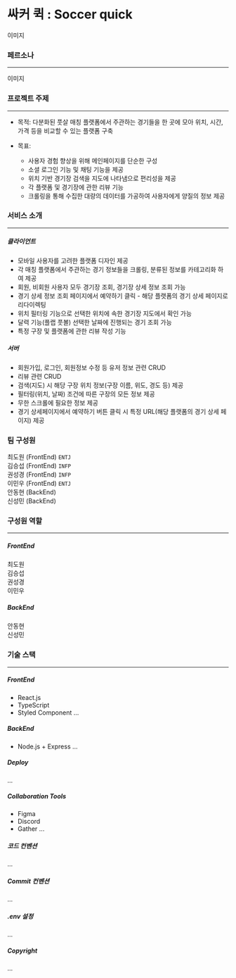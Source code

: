 # 싸커 퀵 : Soccer quick

이미지

### 페르소나
<hr>

이미지

### 프로젝트 주제
<hr>

- 목적: 다분화된 풋살 매칭 플랫폼에서 주관하는 경기들을 한 곳에 모아 위치, 시간, 가격 등을 비교할 수 있는 플랫폼 구축<br>

- 목표:
  - 사용자 경험 향상을 위해 메인페이지를 단순한 구성
  - 소셜 로그인 기능 및 채팅 기능을 제공
  - 위치 기반 경기장 검색을 지도에 나타냄으로 편리성을 제공
  - 각 플랫폼 및 경기장에 관한 리뷰 기능
  - 크롤링을 통해 수집한 대량의 데이터를 가공하여 사용자에게 양질의 정보 제공
   

### 서비스 소개
<hr>

##### 클라이언트
  - 모바일 사용자를 고려한 플랫폼 디자인 제공
  - 각 매칭 플랫폼에서 주관하는 경기 정보들을 크롤링, 분류된 정보를 카테고리화 하여 제공
  - 회원, 비회원 사용자 모두 경기장 조회, 경기장 상세 정보 조회 가능
  - 경기 상세 정보 조회 페이지에서 예약하기 클릭 - 해당 플랫폼의 경기 상세 페이지로 리다이렉팅
  - 위치 필터링 기능으로 선택한 위치에 속한 경기장 지도에서 확인 가능
  - 달력 기능(플랩 풋볼) 선택한 날짜에 진행되는 경기 조회 가능
  - 특정 구장 및 플랫폼에 관한 리뷰 작성 기능

##### 서버
  - 회원가입, 로그인, 회원정보 수정 등 유저 정보 관련 CRUD
  - 리뷰 관련 CRUD
  - 검색(지도) 시 해당 구장 위치 정보(구장 이름, 위도, 경도 등) 제공
  - 필터링(위치, 날짜) 조건에 따른 구장의 모든 정보 제공
  - 무한 스크롤에 필요한 정보 제공
  - 경기 상세페이지에서 예약하기 버튼 클릭 시 특정 URL(해당 플랫폼의 경기 상세 페이지) 제공


### 팀 구성원
최도원 (FrontEnd) `ENTJ`  
김승섭 (FrontEnd) `INFP`  
권성경 (FrontEnd) `INFP`  
이민우 (FrontEnd) `ENTJ`  
안동현 (BackEnd) ` `  
신성민 (BackEnd) ` `  

### 구성원 역할
<hr>

##### FrontEnd  
최도원  
김승섭  
권성경  
이민우  

##### BackEnd
안동현  
신성민

### 기술 스택
<hr>

##### FrontEnd
- React.js
- TypeScript
- Styled Component
...
##### BackEnd
- Node.js + Express
...

##### Deploy
...
##### Collaboration Tools
- Figma
- Discord
- Gather
...

##### 코드 컨벤션
...
##### Commit 컨벤션
...
##### .env 설정
...
##### Copyright
...

